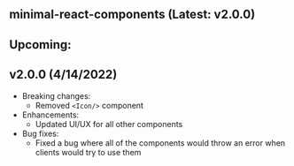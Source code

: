 ## minimal-react-components (Latest: v2.0.0)

## Upcoming:

## v2.0.0 (4/14/2022)

- Breaking changes:
  - Removed `<Icon/>` component
- Enhancements:
  - Updated UI/UX for all other components
- Bug fixes:
  - Fixed a bug where all of the components would throw an error when clients would try to use them
